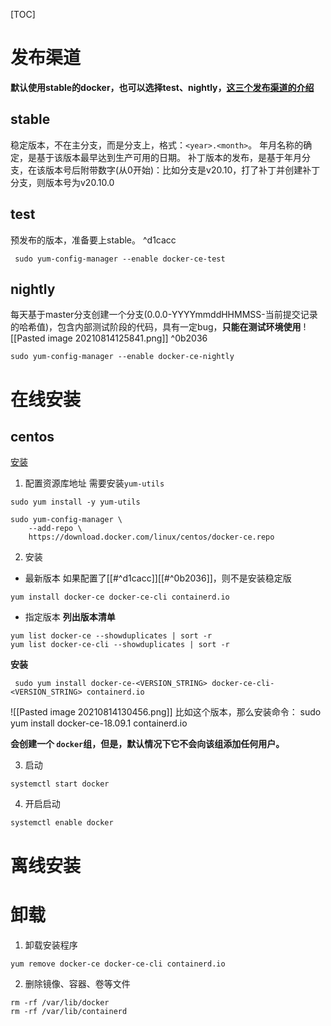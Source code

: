 [TOC]

# 发布渠道
**默认使用stable的docker，也可以选择test、nightly，[这三个发布渠道的介绍](https://docs.docker.com/engine/install/#release-channels)**

## stable
稳定版本，不在主分支，而是分支上，格式：`<year>.<month>`。
年月名称的确定，是基于该版本最早达到生产可用的日期。
补丁版本的发布，是基于年月分支，在该版本号后附带数字(从0开始)：比如分支是v20.10，打了补丁并创建补丁分支，则版本号为v20.10.0
## test
预发布的版本，准备要上stable。 ^d1cacc
```
 sudo yum-config-manager --enable docker-ce-test
```

## nightly
每天基于master分支创建一个分支(0.0.0-YYYYmmddHHMMSS-当前提交记录的哈希值)，包含内部测试阶段的代码，具有一定bug，**只能在测试环境使用**
![[Pasted image 20210814125841.png]] ^0b2036
```
sudo yum-config-manager --enable docker-ce-nightly
```


# 在线安装

## centos
[安装](https://docs.docker.com/engine/install/centos/)

1. 配置资源库地址
需要安装`yum-utils`
```shell
sudo yum install -y yum-utils

sudo yum-config-manager \
    --add-repo \
    https://download.docker.com/linux/centos/docker-ce.repo
```

2. 安装
* 最新版本
如果配置了[[#^d1cacc]][[#^0b2036]]，则不是安装稳定版
```shell
yum install docker-ce docker-ce-cli containerd.io
```

* 指定版本
**列出版本清单**
```
yum list docker-ce --showduplicates | sort -r
yum list docker-ce-cli --showduplicates | sort -r

```

**安装**
```
 sudo yum install docker-ce-<VERSION_STRING> docker-ce-cli-<VERSION_STRING> containerd.io
```

![[Pasted image 20210814130456.png]]
比如这个版本，那么安装命令： sudo yum install docker-ce-18.09.1  containerd.io

**会创建一个 `docker`组，但是，默认情况下它不会向该组添加任何用户。**

3. 启动
```
systemctl start docker
```

4. 开启启动
```
systemctl enable docker
```

# 离线安装

# 卸载
1. 卸载安装程序
```
yum remove docker-ce docker-ce-cli containerd.io
```

2. 删除镜像、容器、卷等文件
```
rm -rf /var/lib/docker
rm -rf /var/lib/containerd
```